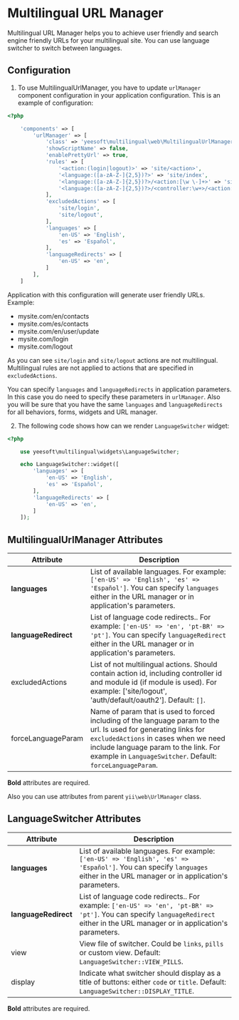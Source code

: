 Multilingual URL Manager
============

Multilingual URL Manager helps you to achieve user friendly and search engine 
friendly URLs for your multilingual site. You can use language switcher to switch 
between languages.


Configuration
------

1. To use MultilingualUrlManager, you have to update `urlManager` component configuration 
in your application configuration. This is an example of configuration:

```php
<?php

    'components' => [
        'urlManager' => [
            'class' => 'yeesoft\multilingual\web\MultilingualUrlManager',
            'showScriptName' => false,
            'enablePrettyUrl' => true,
            'rules' => [
                '<action:(login|logout)>' => 'site/<action>',
                '<language:([a-zA-Z-]{2,5})?>' => 'site/index',
                '<language:([a-zA-Z-]{2,5})?>/<action:[\w \-]+>' => 'site/<action>',
                '<language:([a-zA-Z-]{2,5})?>/<controller:\w+>/<action:\w+>' => '<controller>/<action>',
            ],
            'excludedActions' => [
                'site/login',
                'site/logout',
            ],
            'languages' => [
                'en-US' => 'English',
                'es' => 'Español',
            ],
            'languageRedirects' => [
                'en-US' => 'en',
            ]
        ],
    ]
```

Application with this configuration will generate user friendly URLs. Example:

- mysite.com/en/contacts
- mysite.com/es/contacts
- mysite.com/en/user/update
- mysite.com/login
- mysite.com/logout

As you can see `site/login` and `site/logout` actions are not multilingual. 
Multilingual rules are not applied to actions that are specified in `excludedActions`. 

You can specify `languages` and `languageRedirects` in application parameters. In 
this case you do need to specify these parameters in `urlManager`. Also you will 
be sure that you have the same `languages` and `languageRedirects` for all behaviors, 
forms, widgets and URL manager.


2. The following code shows how can we render `LanguageSwitcher` widget:

```php
<?php

    use yeesoft\multilingual\widgets\LanguageSwitcher;

    echo LanguageSwitcher::widget([
        'languages' => [
            'en-US' => 'English',
            'es' => 'Español',
        ],
        'languageRedirects' => [
            'en-US' => 'en',
        ]
    ]);
```

MultilingualUrlManager Attributes
------

Attribute | Description
----------|------------
**languages** | List of available languages. For example: ```['en-US' => 'English', 'es' => 'Español']```. You can specify `languages` either in the URL manager or in application's parameters.
**languageRedirect** | List of language code redirects.. For example: ```['en-US' => 'en', 'pt-BR' => 'pt']```. You can specify `languageRedirect` either in the URL manager or in application's parameters.
excludedActions | List of not multilingual actions. Should contain action id, including controller id and module id (if module is used). For example: ['site/logout', 'auth/default/oauth2']. Default: `[]`.
forceLanguageParam | Name of param that is used to forced including of the language param to the url. Is used for generating links for `excludedActions` in cases when we need include language param to the link. For example in `LanguageSwitcher`. Default: `forceLanguageParam`.

**Bold** attributes are required.

Also you can use attributes from parent `yii\web\UrlManager` class.

LanguageSwitcher Attributes
------

Attribute | Description
----------|------------
**languages** | List of available languages. For example: ```['en-US' => 'English', 'es' => 'Español']```. You can specify `languages` either in the URL manager or in application's parameters.
**languageRedirect** | List of language code redirects.. For example: ```['en-US' => 'en', 'pt-BR' => 'pt']```. You can specify `languageRedirect` either in the URL manager or in application's parameters.
view | View file of switcher. Could be `links`, `pills` or custom view. Default: `LanguageSwitcher::VIEW_PILLS`.
display | Indicate what switcher should display as a title of buttons: either `code` or `title`. Default: `LanguageSwitcher::DISPLAY_TITLE`.

**Bold** attributes are required. 
